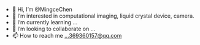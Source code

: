 - 👋 Hi, I’m @MingceChen
- 👀 I’m interested in computational imaging, liquid crystal device, camera.
- 🌱 I’m currently learning ...
- 💞️ I’m looking to collaborate on ...
- 📫 How to reach me ...369360157@qq.com

<!---
MingceChen/MingceChen is a ✨ special ✨ repository because its `README.md` (this file) appears on your GitHub profile.
You can click the Preview link to take a look at your changes.
--->
